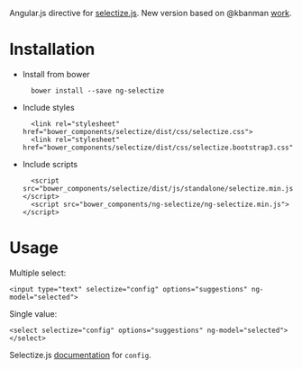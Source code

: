Angular.js directive for [selectize.js](http://brianreavis.github.io/selectize.js/). New version based on @kbanman [work](https://github.com/kbanman/selectize-ng).

Installation
====
- Install from bower

        bower install --save ng-selectize

- Include styles

        <link rel="stylesheet" href="bower_components/selectize/dist/css/selectize.css">
        <link rel="stylesheet" href="bower_components/selectize/dist/css/selectize.bootstrap3.css">

- Include scripts

        <script src="bower_components/selectize/dist/js/standalone/selectize.min.js"></script>
        <script src="bower_components/ng-selectize/ng-selectize.min.js"></script>

Usage
====
Multiple select:

    <input type="text" selectize="config" options="suggestions" ng-model="selected">

Single value:

    <select selectize="config" options="suggestions" ng-model="selected"></select>

Selectize.js [documentation](https://github.com/brianreavis/selectize.js/blob/master/docs/usage.md) for `config`.
